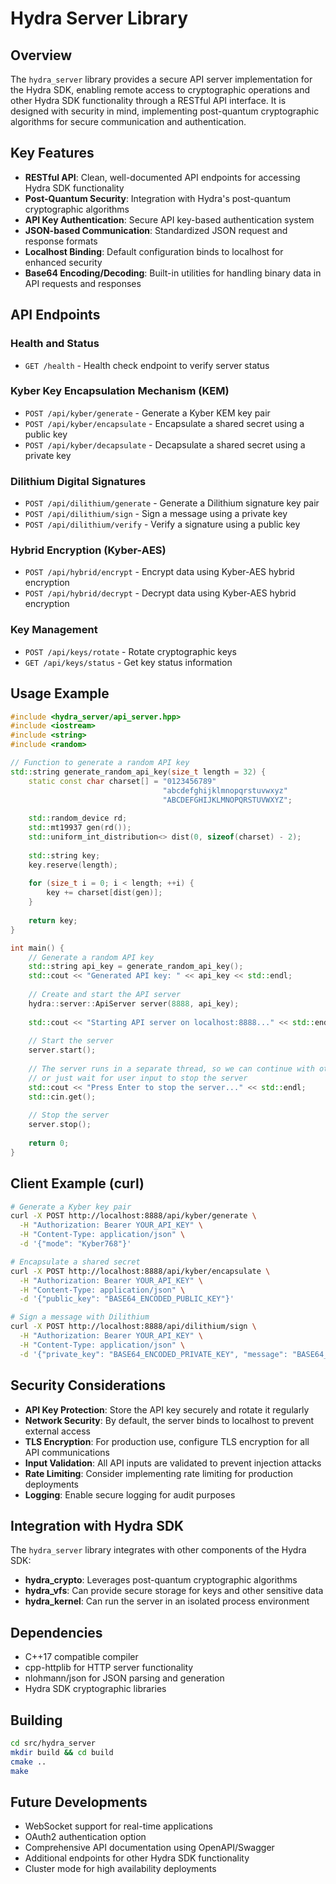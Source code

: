 # Hydra Server Library

## Overview

The `hydra_server` library provides a secure API server implementation for the Hydra SDK, enabling remote access to cryptographic operations and other Hydra SDK functionality through a RESTful API interface. It is designed with security in mind, implementing post-quantum cryptographic algorithms for secure communication and authentication.

## Key Features

- **RESTful API**: Clean, well-documented API endpoints for accessing Hydra SDK functionality
- **Post-Quantum Security**: Integration with Hydra's post-quantum cryptographic algorithms
- **API Key Authentication**: Secure API key-based authentication system
- **JSON-based Communication**: Standardized JSON request and response formats
- **Localhost Binding**: Default configuration binds to localhost for enhanced security
- **Base64 Encoding/Decoding**: Built-in utilities for handling binary data in API requests and responses

## API Endpoints

### Health and Status

- `GET /health` - Health check endpoint to verify server status

### Kyber Key Encapsulation Mechanism (KEM)

- `POST /api/kyber/generate` - Generate a Kyber KEM key pair
- `POST /api/kyber/encapsulate` - Encapsulate a shared secret using a public key
- `POST /api/kyber/decapsulate` - Decapsulate a shared secret using a private key

### Dilithium Digital Signatures

- `POST /api/dilithium/generate` - Generate a Dilithium signature key pair
- `POST /api/dilithium/sign` - Sign a message using a private key
- `POST /api/dilithium/verify` - Verify a signature using a public key

### Hybrid Encryption (Kyber-AES)

- `POST /api/hybrid/encrypt` - Encrypt data using Kyber-AES hybrid encryption
- `POST /api/hybrid/decrypt` - Decrypt data using Kyber-AES hybrid encryption

### Key Management

- `POST /api/keys/rotate` - Rotate cryptographic keys
- `GET /api/keys/status` - Get key status information

## Usage Example

```cpp
#include <hydra_server/api_server.hpp>
#include <iostream>
#include <string>
#include <random>

// Function to generate a random API key
std::string generate_random_api_key(size_t length = 32) {
    static const char charset[] = "0123456789"
                                  "abcdefghijklmnopqrstuvwxyz"
                                  "ABCDEFGHIJKLMNOPQRSTUVWXYZ";
    
    std::random_device rd;
    std::mt19937 gen(rd());
    std::uniform_int_distribution<> dist(0, sizeof(charset) - 2);
    
    std::string key;
    key.reserve(length);
    
    for (size_t i = 0; i < length; ++i) {
        key += charset[dist(gen)];
    }
    
    return key;
}

int main() {
    // Generate a random API key
    std::string api_key = generate_random_api_key();
    std::cout << "Generated API key: " << api_key << std::endl;
    
    // Create and start the API server
    hydra::server::ApiServer server(8888, api_key);
    
    std::cout << "Starting API server on localhost:8888..." << std::endl;
    
    // Start the server
    server.start();
    
    // The server runs in a separate thread, so we can continue with other operations
    // or just wait for user input to stop the server
    std::cout << "Press Enter to stop the server..." << std::endl;
    std::cin.get();
    
    // Stop the server
    server.stop();
    
    return 0;
}
```

## Client Example (curl)

```bash
# Generate a Kyber key pair
curl -X POST http://localhost:8888/api/kyber/generate \
  -H "Authorization: Bearer YOUR_API_KEY" \
  -H "Content-Type: application/json" \
  -d '{"mode": "Kyber768"}'

# Encapsulate a shared secret
curl -X POST http://localhost:8888/api/kyber/encapsulate \
  -H "Authorization: Bearer YOUR_API_KEY" \
  -H "Content-Type: application/json" \
  -d '{"public_key": "BASE64_ENCODED_PUBLIC_KEY"}'

# Sign a message with Dilithium
curl -X POST http://localhost:8888/api/dilithium/sign \
  -H "Authorization: Bearer YOUR_API_KEY" \
  -H "Content-Type: application/json" \
  -d '{"private_key": "BASE64_ENCODED_PRIVATE_KEY", "message": "BASE64_ENCODED_MESSAGE"}'
```

## Security Considerations

- **API Key Protection**: Store the API key securely and rotate it regularly
- **Network Security**: By default, the server binds to localhost to prevent external access
- **TLS Encryption**: For production use, configure TLS encryption for all API communications
- **Input Validation**: All API inputs are validated to prevent injection attacks
- **Rate Limiting**: Consider implementing rate limiting for production deployments
- **Logging**: Enable secure logging for audit purposes

## Integration with Hydra SDK

The `hydra_server` library integrates with other components of the Hydra SDK:

- **hydra_crypto**: Leverages post-quantum cryptographic algorithms
- **hydra_vfs**: Can provide secure storage for keys and other sensitive data
- **hydra_kernel**: Can run the server in an isolated process environment

## Dependencies

- C++17 compatible compiler
- cpp-httplib for HTTP server functionality
- nlohmann/json for JSON parsing and generation
- Hydra SDK cryptographic libraries

## Building

```bash
cd src/hydra_server
mkdir build && cd build
cmake ..
make
```

## Future Developments

- WebSocket support for real-time applications
- OAuth2 authentication option
- Comprehensive API documentation using OpenAPI/Swagger
- Additional endpoints for other Hydra SDK functionality
- Cluster mode for high availability deployments
